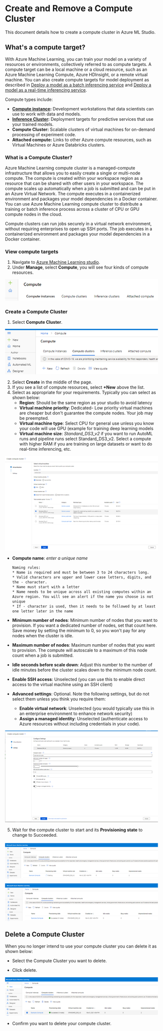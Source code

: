 # Create and Remove a Compute Cluster

This document details how to create a compute cluster in Azure ML Studio. 

## What's a compute target?
With Azure Machine Learning, you can train your model on a variety of resources or environments, collectively referred to as compute targets. A compute target can be a local machine or a cloud resource, such as an Azure Machine Learning Compute, Azure HDInsight, or a remote virtual machine. You can also create compute targets for model deployment as described in [Deploy a model as a batch inferencing service](../Documents/Deploy-Batch-Inference-Pipeline.md) and [Deploy a model as a real-time inferencing service](../Documents/Deploy-Real-Time-Service.md).

Compute types include:
* **[Compute instance](./Documents/Create-Compute-Instance.md):** Development workstations that data scientists can use to work with data and models.
* **[Inference Cluster](./Documents/Create-Inference-Cluster.md):** Deployment targets for predictive services that use your trained models.
* **Compute Cluster:** Scalable clusters of virtual machines for on-demand processing of experiment code.
* **Attached compute:** Links to other Azure compute resources, such as Virtual Machines or Azure Databricks clusters.

### What is a Compute Cluster?
Azure Machine Learning compute cluster is a managed-compute infrastructure that allows you to easily create a single or multi-node compute. The compute is created within your workspace region as a resource that can be shared with other users in your workspace. The compute scales up automatically when a job is submitted and can be put in an Azure Virtual Network. The compute executes in a containerized environment and packages your model dependencies in a Docker container. You can use Azure Machine Learning compute cluster to distribute a training or batch inference process across a cluster of CPU or GPU compute nodes in the cloud.  

Compute clusters can run jobs securely in a virtual network environment, without requiring enterprises to open up SSH ports. The job executes in a containerized environment and packages your model dependencies in a Docker container.

### View compute targets

1. Navigate to [Azure Machine Learning studio](https://ml.azure.com/).
2. Under **Manage**, select **Compute**, you will see four kinds of compute resources.

![](../Images/TypesOfComputeInstances.PNG)

### Create a Compute Cluster

1. Select **Compute Cluster**.

![](../Images/compute-cluster1.PNG)

2. Select **Create** in the middle of the page.
3. If you see a list of compute resources, select **+New** above the list.
4. Select as appropriate for your requirements. Typically you can select as shown below:
   * **Region**: Should be the same region as your studio to avoid latency
   * **Virtual machine priority**: Dedicated- Low priority virtual machines are cheaper but don't guarantee the compute nodes. Your job may be preempted.
   * **Virtual machine type**: Select CPU for general use unless you know your code will use GPU (example for training deep learning models
   * **Virtual machine size**: *Standard_DS3_v2* if you want to run AutoML runs and pipeline runs select Standard_DS3_v2. Select a compute with higher RAM if you are training on large datasets or want to do real-time inferencing, etc.

![](../Images/compute-cluster2.PNG)

  * **Compute name**: *enter a unique name*
        
        Naming rules:
        * Name is required and must be between 3 to 24 characters long.
        * Valid characters are upper and lower case letters, digits, and the - character.
        * Name must start with a letter
        * Name needs to be unique across all existing computes within an Azure region. You will see an alert if the name you choose is not unique
        * If - character is used, then it needs to be followed by at least one letter later in the name

  * **Minimum number of nodes**: Minimum number of nodes that you want to provision. If you want a dedicated number of nodes, set that count here. Save money by setting the minimum to 0, so you won't pay for any nodes when the cluster is idle.

  * **Maximum number of nodes**: Maximum number of nodes that you want to provision. The compute will autoscale to a maximum of this node count when a job is submitted.
  * **Idle seconds before scale down**: Adjust this number to the number of idle minutes before the cluster scales down to the minimum node count.
  * **Enable SSH access**: Unselected (you can use this to enable direct access to the virtual machine using an SSH client)
  * **Advanced settings**: Optional. Note the following settings, but do not select them unless you think you require them:
    *  **Enable virtual network**: Unselected (you would typically use this in an enterprise environment to enhance network security)
    * **Assign a managed identity**: Unselected (authenticate access to Azure resources without including credentials in your code).

![](../Images/compute-cluster3.PNG)

5. Wait for the compute cluster to start and its **Provisioning state** to change to Succeeded.
 
![](../Images/compute-cluster4.PNG)

![](../Images/compute-cluster5.PNG)

## Delete a Compute Cluster

When you no longer intend to use your compute cluster you can delete it as shown below: 

* Select the Compute Cluster you want to delete.

* Click delete.

![](../Images/compute-cluster6.PNG)

* Confirm you want to delete your compute cluster.
